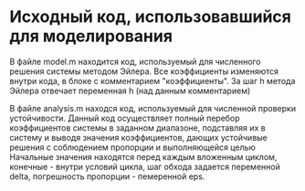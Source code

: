 # Исходный код, использовавшийся для моделирования

В файле model.m находится код, используемый для численного решения системы методом Эйлера.
Все коэффициенты изменяются внутри кода, в блоке с комментарием "коэффициенты". За шаг h метода Эйлера отвечает переменная h (над данным комментарием)

В файле analysis.m находся код, используемый для численной проверки устойчивости.
Данный код осуществляет полный перебор коэффициентов системы в заданном диапазоне, подставляя их в систему и выводя значения коэффициентов,
дающих устойчивые решения с соблюдением пропорции и выполняющейся целью
Начальные значения находятся перед каждым вложенным циклом, конечные - внутри условий цикла, шаг обхода задается переменной delta, погрешность пропорции - пемеренной eps.
